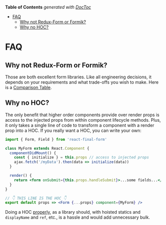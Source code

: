<!-- START doctoc generated TOC please keep comment here to allow auto update -->

<!-- DON'T EDIT THIS SECTION, INSTEAD RE-RUN doctoc TO UPDATE -->

**Table of Contents** _generated with
[DocToc](https://github.com/thlorenz/doctoc)_

* [FAQ](#faq)
  * [Why not Redux-Form or Formik?](#why-not-redux-form-or-formik)
  * [Why no HOC?](#why-no-hoc)

<!-- END doctoc generated TOC please keep comment here to allow auto update -->

# FAQ

## Why not Redux-Form or Formik?

Those are both excellent form libraries. Like all engineering decisions, it
depends on your requirements and what trade-offs you wish to make. Here is a
[Comparison Table](comparison.md).

## Why no HOC?

The only benefit that higher order components provide over render props is
access to the injected props from within component lifecycle methods. Plus, it
only takes a single line of code to transform a component with a render prop
into a HOC. If you really want a HOC, you can write your own:

```jsx
import { Form, Field } from 'react-final-form'

class MyForm extends React.Component {
  componentDidMount() {
    const { initialize } = this.props // access to injected props
    ajax.fetch('/myData').then(data => initialize(data))
  }

  render() {
    return <form onSubmit={this.props.handleSubmit}>...some fields...</form>
  }
}

// 👇 THIS LINE IS THE HOC 👇
export default props => <Form {...props} component={MyForm} />
```

Doing a HOC
[properly](https://github.com/ReactTraining/react-router/blob/master/packages/react-router/modules/withRouter.js),
as a library should, with hoisted statics and `displayName` and `ref`, etc., is
a hassle and would add unnecessary bulk.
